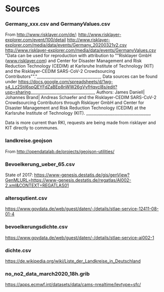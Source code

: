 # Sources

### Germany_xxx.csv and GermanyValues.csv
From http://www.risklayer.com/de/:
http://www.risklayer-explorer.com/event/100/detail
http://www.risklayer-explorer.com/media/data/events/Germany_20200321v2.csv
http://www.risklayer-explorer.com/media/data/events/GermanyValues.csv
"Data can be used for reproduction with attribution to ""Risklayer GmbH (www.risklayer.com) and Center for Disaster Management and Risk Reduction Technology (CEDIM) at Karlsruhe Institute of Technology (KIT) and the Risklayer-CEDIM SARS-CoV-2 Crowdsourcing Contributors"".",,,,,,,,,,,,,,,,,,,,,,,,,,,,,,,,,,,,,,,,,,,,,,,,,,,,
Data sources can be found under https://docs.google.com/spreadsheets/d/1wg-s4_Lz2Stil6spQEYFdZaBEp8nWW26gVyfHqvcl8s/edit?usp=sharing,,,,,,,,,,,,,,,,,,,,,,,,,,,,,,,,,,,,,,,,,,,,,,,,,,,,
Authors: James Daniell| Johannes Brand| Andreas Schaefer and the Risklayer-CEDIM SARS-CoV-2 Crowdsourcing Contributors through Risklayer GmbH and Center for Disaster Management and Risk Reduction Technology (CEDIM) at the Karlsruhe Institute of Technology (KIT). ,,,,,,,,,,,,,,,,,,,,,,,,,,,,,,,,,,,,,,,,,,,,,,,,,,,,



Data is more current than RKI, requests are being made from risklayer and KIT directly to communes.

### landkreise.geojson
From http://opendatalab.de/projects/geojson-utilities/

### Bevoelkerung_ueber_65.csv
State of 2017:
https://www-genesis.destatis.de/gis/genView?GenMLURL=https://www-genesis.destatis.de/regatlas/AI002-2.xml&CONTEXT=REGATLAS01

### altersqutient.csv
https://www.govdata.de/web/guest/daten/-/details/stlae-service-12411-08-01-4

### bevoelkerungsdichte.csv
https://www.govdata.de/web/guest/daten/-/details/stlae-service-ai002-1

### dichte.csv
https://de.wikipedia.org/wiki/Liste_der_Landkreise_in_Deutschland


### no_no2_data_march2020_18h.grib
https://apps.ecmwf.int/datasets/data/cams-nrealtime/levtype=sfc/



